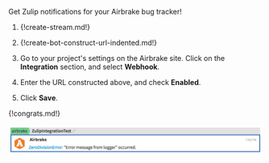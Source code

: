 Get Zulip notifications for your Airbrake bug tracker!

1. {!create-stream.md!}

1. {!create-bot-construct-url-indented.md!}

1. Go to your project's settings on the Airbrake site. Click on the
   **Integration** section, and select **Webhook**.

1. Enter the URL constructed above, and check **Enabled**.

1. Click **Save**.

{!congrats.md!}

![](/static/images/integrations/airbrake/001.png)
